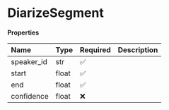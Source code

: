 # DiarizeSegment

**Properties**

| Name       | Type  | Required | Description |
| :--------- | :---- | :------- | :---------- |
| speaker_id | str   | ✅       |             |
| start      | float | ✅       |             |
| end        | float | ✅       |             |
| confidence | float | ❌       |             |

<!-- This file was generated by liblab | https://liblab.com/ -->
